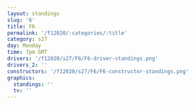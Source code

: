 ```yaml
---
layout: standings
slug: '6'
title: F6
permalink: '/f12020/:categories/:title'
category: s27
day: Monday
time: 7pm GMT
drivers: '/f12020/s27/F6/F6-driver-standings.png'
drivers_2: ''
constructors: '/f12020/s27/F6/F6-constructor-standings.png'
graphics:
  standings: ''
  tv: ''
---
```


